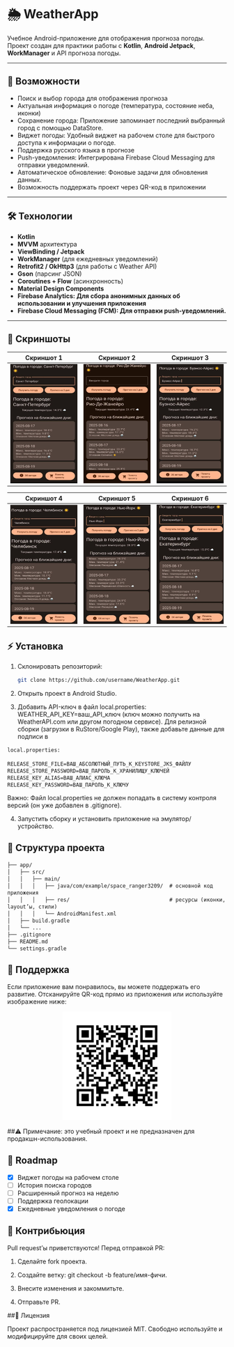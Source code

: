 # 🌦️ WeatherApp

Учебное Android-приложение для отображения прогноза погоды.  
Проект создан для практики работы с **Kotlin**, **Android Jetpack**, **WorkManager** и API прогноза погоды.

---

## 📱 Возможности
- Поиск и выбор города для отображения прогноза
- Актуальная информация о погоде (температура, состояние неба, иконки)
- Сохранение города: Приложение запоминает последний выбранный город с помощью DataStore.
- Виджет погоды: Удобный виджет на рабочем столе для быстрого доступа к информации о погоде.
- Поддержка русского языка в прогнозе
- Push-уведомления: Интегрирована Firebase Cloud Messaging для отправки уведомлений.
- Автоматическое обновление: Фоновые задачи для обновления данных.
- Возможность поддержать проект через QR-код в приложении

---

## 🛠️ Технологии
- **Kotlin**
- **MVVM** архитектура
- **ViewBinding / Jetpack**
- **WorkManager** (для ежедневных уведомлений)
- **Retrofit2 / OkHttp3** (для работы с Weather API)
- **Gson** (парсинг JSON)
- **Coroutines + Flow** (асинхронность)
- **Material Design Components**
- **Firebase Analytics: Для сбора анонимных данных об использовании и улучшения приложения**
- **Firebase Cloud Messaging (FCM): Для отправки push-уведомлений.**
---
## 📱 Скриншоты

| Скриншот 1 | Скриншот 2 | Скриншот 3 |
|------------|------------|------------|
| <img src="images/photo_2025-08-17_15-21-18.jpg" width="200"/> | <img src="images/photo_2025-08-17_15-21-26.jpg" width="200"/> | <img src="images/photo_2025-08-17_15-21-32.jpg" width="200"/> |

| Скриншот 4 | Скриншот 5 | Скриншот 6 |
|------------|------------|------------|
| <img src="images/photo_2025-08-17_15-21-37.jpg" width="200"/> | <img src="images/photo_2025-08-17_15-21-42.jpg" width="200"/> | <img src="images/photo_2025-08-17_15-21-48.jpg" width="200"/> |


## ⚡ Установка
1. Склонировать репозиторий:
   ```bash
   git clone https://github.com/username/WeatherApp.git
2. Открыть проект в Android Studio.

3. Добавить API-ключ в файл local.properties:
   WEATHER_API_KEY=ваш_API_ключ
  (ключ можно получить на WeatherAPI.com
   или другом погодном сервисе).
   Для релизной сборки (загрузки в RuStore/Google Play), также добавьте данные для подписи в
```
local.properties:

RELEASE_STORE_FILE=ВАШ_АБСОЛЮТНЫЙ_ПУТЬ_К_KEYSTORE_JKS_ФАЙЛУ
RELEASE_STORE_PASSWORD=ВАШ_ПАРОЛЬ_К_ХРАНИЛИЩУ_КЛЮЧЕЙ
RELEASE_KEY_ALIAS=ВАШ_АЛИАС_КЛЮЧА
RELEASE_KEY_PASSWORD=ВАШ_ПАРОЛЬ_К_КЛЮЧУ
```
Важно: Файл local.properties не должен попадать в систему контроля версий (он уже добавлен в .gitignore).

4. Запустить сборку и установить приложение на эмулятор/устройство.

## 📂 Структура проекта
```WeatherApp/
├── app/
│   ├── src/
│   │   ├── main/
│   │   │   ├── java/com/example/space_ranger3209/  # основной код приложения
│   │   │   ├── res/                                # ресурсы (иконки, layout’ы, стили)
│   │   │   └── AndroidManifest.xml
│   ├── build.gradle
│   └── ...
├── .gitignore
├── README.md
└── settings.gradle
```
## 🤝 Поддержка

Если приложение вам понравилось, вы можете поддержать его развитие.
Отсканируйте QR-код прямо из приложения или используйте изображение ниже:
<p align="center"> <img src="app/src/main/res/drawable/placeholder_qr_code.png" alt="QR Code" width="250"/> </p>

##⚠️ Примечание: это учебный проект и не предназначен для продакшн-использования.

## 🚀 Roadmap
- [x] Виджет погоды на рабочем столе
- [ ] История поиска городов
- [ ] Расширенный прогноз на неделю
- [ ] Поддержка геолокации
- [x] Ежедневные уведомления о погоде  
  
## 🤝 Контрибьюция

Pull request’ы приветствуются!
Перед отправкой PR:

1. Сделайте fork проекта.

2. Создайте ветку: git checkout -b feature/имя-фичи.

3. Внесите изменения и закоммитьте.

4. Отправьте PR.
   
##📜 Лицензия

Проект распространяется под лицензией MIT.
Свободно используйте и модифицируйте для своих целей.